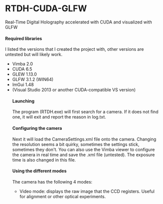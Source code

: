 # RTDH-CUDA-GLFW
Real-Time Digital Holography accelerated with CUDA and visualized with GLFW

<h4>Required libraries</h4>
<p>I listed the versions that I created the project with, other versions are untested but will likely work.</p>
<ul>
<li>Vimba 2.0</li>
<li>CUDA 6.5 </li>
<li>GLEW 1.13.0</li>
<li>GLFW 3.1.2 (WIN64)</li>
<li>ImGui 1.48</li>
<li>(Visual Studio 2013 or another CUDA-compatible VS version)</li>

<h4>Launching</h4>
The program (RTDH.exe) will first search for a camera. If it does not find one, it will exit and report the reason in log.txt. 

<h4>Configuring the camera</h4>
Next it will load the CameraSettings.xml file onto the camera. Changing the resolution seems a bit quirky, sometimes the settings stick, sometimes they don't. You can also use the Vimba viewer to configure the camera in real time and save the .xml file (untested). The exposure time is also changed in this file.

<h4>Using the different modes</h4>
The camera has the following 4 modes:
<ul>
<li>Video mode: displays the raw image that the CCD registers. Useful for alignment or other optical experiments.</li>
</ul